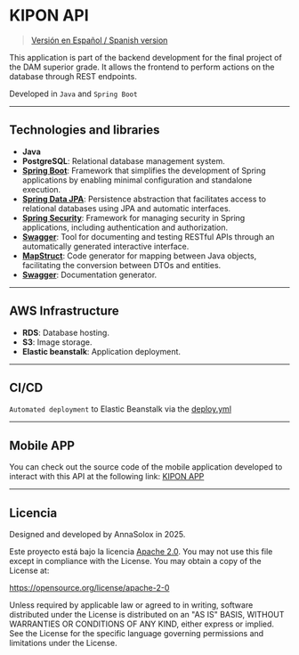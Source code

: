 # KIPON API

> [Versión en Español / Spanish version](README.md)

This application is part of the backend development for the final project of the DAM superior grade.
It allows the frontend to perform actions on the database through REST endpoints.

Developed in `Java` and `Spring Boot`

---
## Technologies and libraries

- **Java**
- **PostgreSQL**: Relational database management system.
- **[Spring Boot](https://spring.io/projects/spring-boot)**: Framework that simplifies the development of Spring applications by enabling minimal configuration and standalone execution.
- **[Spring Data JPA](https://spring.io/projects/spring-data-jpa)**: Persistence abstraction that facilitates access to relational databases using JPA and automatic interfaces.
- **[Spring Security](https://spring.io/projects/spring-security)**: Framework for managing security in Spring applications, including authentication and authorization.
- **[Swagger](https://swagger.io/tools/swagger-ui/)**: Tool for documenting and testing RESTful APIs through an automatically generated interactive interface.
- **[MapStruct](https://mapstruct.org/)**: Code generator for mapping between Java objects, facilitating the conversion between DTOs and entities.
- **[Swagger](https://swagger.io/)**: Documentation generator.

---

## AWS Infrastructure
- **RDS**: Database hosting.
- **S3**: Image storage.
- **Elastic beanstalk**: Application deployment.

---

## CI/CD
`Automated deployment` to Elastic Beanstalk via the [deploy.yml](.github/workflows/deploy.yml)

---

## Mobile APP
You can check out the source code of the mobile application developed to interact with this API at the following link:
[KIPON APP](https://github.com/AnnaSolox/Kipon)

---

## Licencia
Designed and developed by AnnaSolox in 2025.

Este proyecto está bajo la licencia [Apache 2.0](/LICENSE).
You may not use this file except in compliance with the License.
You may obtain a copy of the License at:

https://opensource.org/license/apache-2-0

Unless required by applicable law or agreed to in writing, software distributed under the License is distributed on 
an "AS IS" BASIS, WITHOUT WARRANTIES OR CONDITIONS OF ANY KIND, either express or implied.
See the License for the specific language governing permissions and limitations under the License.
